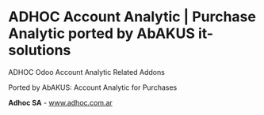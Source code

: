 # ADHOC Account Analytic | Purchase Analytic ported by AbAKUS it-solutions

ADHOC Odoo Account Analytic Related Addons

Ported by AbAKUS: Account Analytic for Purchases

**Adhoc SA** - www.adhoc.com.ar

